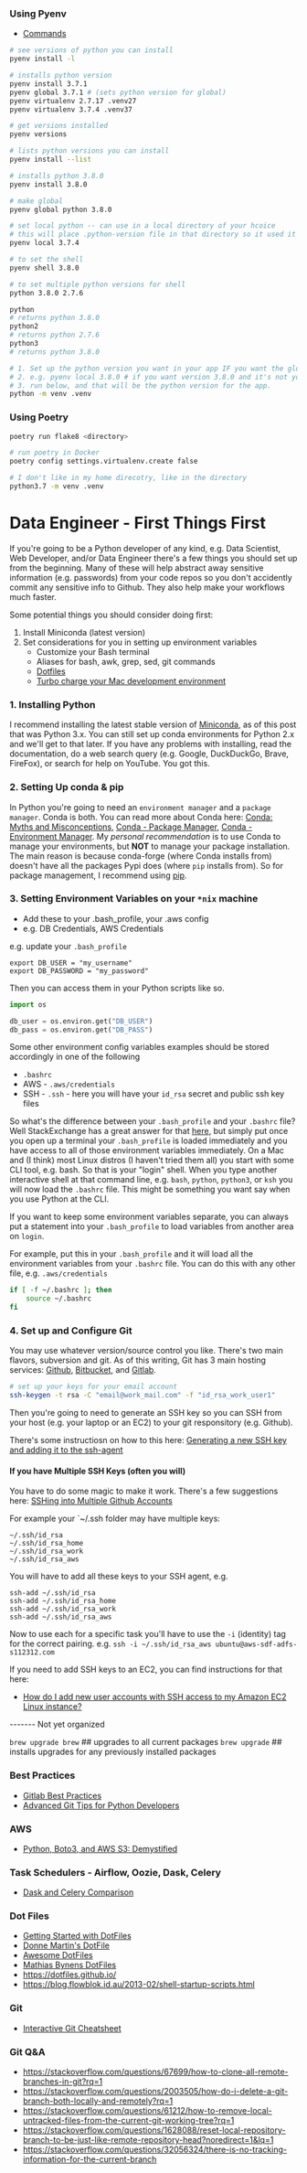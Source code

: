 ### Using Pyenv

- [Commands](https://github.com/pyenv/pyenv/blob/master/COMMANDS.md)

```bash
# see versions of python you can install
pyenv install -l

# installs python version
pyenv install 3.7.1
pyenv global 3.7.1 # (sets python version for global)
pyenv virtualenv 2.7.17 .venv27
pyenv virtualenv 3.7.4 .venv37
```

```bash
# get versions installed
pyenv versions

# lists python versions you can install
pyenv install --list

# installs python 3.8.0
pyenv install 3.8.0

# make global
pyenv global python 3.8.0

# set local python -- can use in a local directory of your hcoice
# this will place .python-version file in that directory so it used it in that directory.
pyenv local 3.7.4

# to set the shell
pyenv shell 3.8.0

# to set multiple python versions for shell
python 3.8.0 2.7.6

python
# returns python 3.8.0
python2
# returns python 2.7.6
python3
# returns python 3.8.0

# 1. Set up the python version you want in your app IF you want the global, leave as is
# 2. e.g. pyenv local 3.8.0 # if you want version 3.8.0 and it's not your global default
# 3. run below, and that will be the python version for the app.
python -m venv .venv

```

### Using Poetry

```bash
poetry run flake8 <directory>

# run poetry in Docker
poetry config settings.virtualenv.create false

# I don't like in my home direcotry, like in the directory
python3.7 -m venv .venv
```

# Data Engineer - First Things First

If you're going to be a Python developer of any kind, e.g. Data Scientist, Web Developer, and/or Data Engineer there's a few things you should set up from the beginning. Many of these will help abstract away sensitive information (e.g. passwords) from your code repos so you don't accidently commit any sensitive info to Github. They also help make your workflows much faster.

Some potential things you should consider doing first:

1. Install Miniconda (latest version)
2. Set considerations for you in setting up environment variables
   - Customize your Bash terminal
   - Aliases for bash, awk, grep, sed, git commands
   - [Dotfiles](https://dotfiles.github.io/)
   - [Turbo charge your Mac development environment](https://www.mugo.ca/Blog/Turbo-charge-your-Mac-development-environment)

### 1. Installing Python

I recommend installing the latest stable version of [Miniconda](https://conda.io/miniconda.html), as of this post that was Python 3.x. You can still set up conda environments for Python 2.x and we'll get to that later. If you have any problems with installing, read the documentation, do a web search query (e.g. Google, DuckDuckGo, Brave, FireFox), or search for help on YouTube. You got this.

### 2. Setting Up conda & pip

In Python you're going to need an `environment manager` and a `package manager`. Conda is both. You can read more about Conda here: [Conda: Myths and Misconceptions](https://jakevdp.github.io/blog/2016/08/25/conda-myths-and-misconceptions/), [Conda - Package Manager](https://conda.io/docs/user-guide/tasks/manage-pkgs.html), [Conda - Environment Manager](https://conda.io/docs/user-guide/tasks/manage-environments.html). My _personal recommendation_ is to use Conda to manage your environments, but **NOT** to manage your package installation. The main reason is because conda-forge (where Conda installs from) doesn't have all the packages Pypi does (where `pip` installs from). So for package management, I recommend using [pip](https://pypi.org/project/pip/).

### 3. Setting Environment Variables on your `*nix` machine

- Add these to your .bash_profile, your .aws config
- e.g. DB Credentials, AWS Credentials

e.g. update your `.bash_profile`

```#.bash_profile
export DB_USER = "my_username"
export DB_PASSWORD = "my_password"
```

Then you can access them in your Python scripts like so.

```python
import os

db_user = os.environ.get("DB_USER")
db_pass = os.environ.get("DB_PASS")

```

Some other environment config variables examples should be stored accordingly in one of the following

- `.bashrc`
- AWS - `.aws/credentials`
- SSH - `.ssh` - here you will have your `id_rsa` secret and public ssh key files

So what's the difference between your `.bash_profile` and your `.bashrc` file? Well StackExchange has a great answer for that [here](https://apple.stackexchange.com/questions/51036/what-is-the-difference-between-bash-profile-and-bashrc), but simply put once you open up a terminal your `.bash_profile` is loaded immediately and you have access to all of those environment variables immediately. On a Mac and (I think) most Linux distros (I haven't tried them all) you start with some CLI tool, e.g. bash. So that is your "login" shell. When you type another interactive shell at that command line, e.g. `bash`, `python`, `python3`, or `ksh` you will now load the `.bashrc` file. This might be something you want say when you use Python at the CLI.

If you want to keep some environment variables separate, you can always put a statement into your `.bash_profile` to load variables from another area on `login`.

For example, put this in your `.bash_profile` and it will load all the environment variables from your `.bashrc` file. You can do this with any other file, e.g. `.aws/credentials`

```bash
if [ -f ~/.bashrc ]; then
    source ~/.bashrc
fi
```

### 4. Set up and Configure Git

You may use whatever version/source control you like. There's two main flavors, subversion and git. As of this writing, Git has 3 main hosting services: [Github](https://github.com/), [Bitbucket](https://bitbucket.org/), and [Gitlab](https://about.gitlab.com/).

```bash
# set up your keys for your email account
ssh-keygen -t rsa -C "email@work_mail.com" -f "id_rsa_work_user1"
```

Then you're going to need to generate an SSH key so you can SSH from your host (e.g. your laptop or an EC2) to your git responsitory (e.g. Github).

There's some instructiosn on how to this here: [Generating a new SSH key and adding it to the ssh-agent](https://help.github.com/articles/generating-a-new-ssh-key-and-adding-it-to-the-ssh-agent/)

#### If you have Multiple SSH Keys (often you will)

You have to do some magic to make it work. There's a few suggestions here: [SSHing into Multiple Github Accounts](https://gist.github.com/jexchan/2351996)

For example your `~/.ssh folder may have multiple keys:

```
~/.ssh/id_rsa
~/.ssh/id_rsa_home
~/.ssh/id_rsa_work
~/.ssh/id_rsa_aws
```

You will have to add all these keys to your SSH agent,
e.g.

```
ssh-add ~/.ssh/id_rsa
ssh-add ~/.ssh/id_rsa_home
ssh-add ~/.ssh/id_rsa_work
ssh-add ~/.ssh/id_rsa_aws
```

Now to use each for a specific task you'll have to use the `-i` (identity) tag for the correct pairing.
e.g. `ssh -i ~/.ssh/id_rsa_aws ubuntu@aws-sdf-adfs-s112312.com`

If you need to add SSH keys to an EC2, you can find instructions for that here:

- [How do I add new user accounts with SSH access to my Amazon EC2 Linux instance?](https://aws.amazon.com/premiumsupport/knowledge-center/new-user-accounts-linux-instance/)

------- Not yet organized

`brew upgrade brew` ## upgrades to all current packages
`brew upgrade` ## installs upgrades for any previously installed packages

### Best Practices

- [Gitlab Best Practices](https://docs.gitlab.com/ee/development/README.html#databases)
- [Advanced Git Tips for Python Developers](https://realpython.com/advanced-git-for-pythonistas/)

### AWS

- [Python, Boto3, and AWS S3: Demystified](https://realpython.com/python-boto3-aws-s3/)

### Task Schedulers - Airflow, Oozie, Dask, Celery

- [Dask and Celery Comparison](http://matthewrocklin.com/blog/work/2016/09/13/dask-and-celery)

### Dot Files

- [Getting Started with DotFiles](https://medium.com/@webprolific/getting-started-with-dotfiles-43c3602fd789)
- [Donne Martin's DotFile](https://github.com/donnemartin/dev-setup)
- [Awesome DotFiles](https://github.com/webpro/awesome-dotfiles)
- [Mathias Bynens DotFiles](https://github.com/mathiasbynens/dotfiles)
- https://dotfiles.github.io/
- https://blog.flowblok.id.au/2013-02/shell-startup-scripts.html

### Git

- [Interactive Git Cheatsheet](http://www.ndpsoftware.com/git-cheatsheet.html)

### Git Q&A

- https://stackoverflow.com/questions/67699/how-to-clone-all-remote-branches-in-git?rq=1
- https://stackoverflow.com/questions/2003505/how-do-i-delete-a-git-branch-both-locally-and-remotely?rq=1
- https://stackoverflow.com/questions/61212/how-to-remove-local-untracked-files-from-the-current-git-working-tree?rq=1
- https://stackoverflow.com/questions/1628088/reset-local-repository-branch-to-be-just-like-remote-repository-head?noredirect=1&lq=1
- https://stackoverflow.com/questions/32056324/there-is-no-tracking-information-for-the-current-branch
